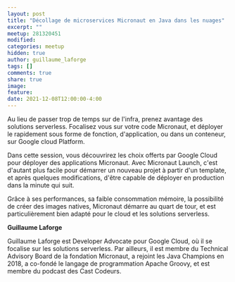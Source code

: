 ```yaml
---
layout: post
title: "Décollage de microservices Micronaut en Java dans les nuages"
excerpt: ""
meetup: 281320451
modified:
categories: meetup
hidden: true
author: guillaume_laforge
tags: []
comments: true
share: true
image:
feature:
date: 2021-12-08T12:00:00-4:00
---
```


Au lieu de passer trop de temps sur de l'infra, prenez avantage des solutions serverless. Focalisez vous sur votre code Micronaut, et déployer le rapidement sous forme de fonction, d'application, ou dans un conteneur, sur Google cloud Platform.

Dans cette session, vous découvrirez les choix offerts par Google Cloud pour déployer des applications Micronaut. Avec Micronaut Launch, c'est d'autant plus facile pour démarrer un nouveau projet à partir d'un template, et après quelques modifications, d'être capable de déployer en production dans la minute qui suit.

Grâce à ses performances, sa faible consommation mémoire, la possibilité de créer des images natives, Micronaut démarre au quart de tour, et est particulièrement bien adapté pour le cloud et les solutions serverless.

__Guillaume Laforge__

Guillaume Laforge est Developer Advocate pour Google Cloud, où il se focalise sur les solutions serverless. 
Par ailleurs, il est membre du Technical Advisory Board de la fondation Micronaut, a rejoint les Java Champions en 2018, a co-fondé le langage de programmation Apache Groovy, et est membre du podcast des Cast Codeurs.
